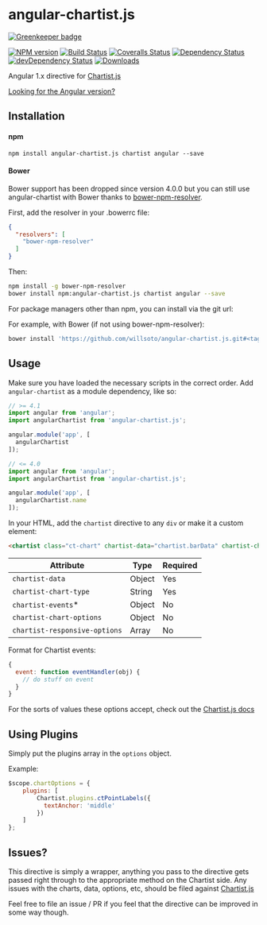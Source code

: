 # angular-chartist.js

[![Greenkeeper badge](https://badges.greenkeeper.io/willsoto/angular-chartist.js.svg)](https://greenkeeper.io/)

[![NPM version][npm-image]][npm-url]
[![Build Status][travis-image]][travis-url]
[![Coveralls Status][coveralls-image]][coveralls-url]
[![Dependency Status][depstat-image]][depstat-url]
[![devDependency Status][devstat-image]][devstat-url]
[![Downloads][download-badge]][npm-url]

Angular 1.x directive for [Chartist.js](http://gionkunz.github.io/chartist-js/)

[Looking for the Angular version?](https://github.com/willsoto/ng-chartist)

## Installation

#### npm

```
npm install angular-chartist.js chartist angular --save
```

#### Bower

Bower support has been dropped since version 4.0.0 but you can still use angular-chartist with Bower thanks to [bower-npm-resolver](https://www.npmjs.com/package/bower-npm-resolver).

First, add the resolver in your .bowerrc file:

```json
{
  "resolvers": [
    "bower-npm-resolver"
  ]
}
```

Then:

```sh
npm install -g bower-npm-resolver
bower install npm:angular-chartist.js chartist angular --save
```

For package managers other than npm, you can install via the git url:

For example, with Bower (if not using bower-npm-resolver):
```sh
bower install 'https://github.com/willsoto/angular-chartist.js.git#<tag>' --save
```

## Usage

Make sure you have loaded the necessary scripts in the correct order.
Add `angular-chartist` as a module dependency, like so:

```js
// >= 4.1
import angular from 'angular';
import angularChartist from 'angular-chartist.js';

angular.module('app', [
  angularChartist
]);
```

```js
// <= 4.0
import angular from 'angular';
import angularChartist from 'angular-chartist.js';

angular.module('app', [
  angularChartist.name
]);
```

In your HTML, add the `chartist` directive to any `div` or make it a custom element:

```html
<chartist class="ct-chart" chartist-data="chartist.barData" chartist-chart-type="Bar"></chartist>
```

| Attribute | Type | Required |
| ------------- | ------------- | ------------- |
| `chartist-data` | Object  | Yes |
| `chartist-chart-type` | String  | Yes |
| `chartist-events`* | Object  | No |
| `chartist-chart-options` | Object  | No |
| `chartist-responsive-options` | Array  | No |

Format for Chartist events:
```js
{
  event: function eventHandler(obj) {
    // do stuff on event
  }
}
```

For the sorts of values these options accept, check out the [Chartist.js docs](http://gionkunz.github.io/chartist-js/api-documentation.html)

## Using Plugins

Simply put the plugins array in the `options` object.

Example:

```js
$scope.chartOptions = {
    plugins: [
        Chartist.plugins.ctPointLabels({
          textAnchor: 'middle'
        })
    ]
};
```

## Issues?

This directive is simply a wrapper, anything you pass to the directive gets passed right through to the appropriate method
on the Chartist side. Any issues with the charts, data, options, etc, should be filed against [Chartist.js](https://github.com/gionkunz/chartist-js)

Feel free to file an issue / PR if you feel that the directive can be improved in some way though.

[npm-url]: https://npmjs.org/package/angular-chartist.js
[npm-image]: https://img.shields.io/npm/v/angular-chartist.js.svg?style=flat-square

[travis-url]: https://travis-ci.org/willsoto/angular-chartist.js
[travis-image]: https://img.shields.io/travis/willsoto/angular-chartist.js.svg?style=flat-square

[coveralls-url]: https://coveralls.io/r/willsoto/angular-chartist.js
[coveralls-image]: https://img.shields.io/coveralls/willsoto/angular-chartist.js.svg?style=flat-square

[depstat-url]: https://david-dm.org/willsoto/angular-chartist.js
[depstat-image]: https://david-dm.org/willsoto/angular-chartist.js.svg?style=flat-square

[devstat-url]: https://david-dm.org/willsoto/angular-chartist.js#info=devDependencies
[devstat-image]: https://david-dm.org/willsoto/angular-chartist.js/dev-status.svg

[download-badge]: http://img.shields.io/npm/dm/angular-chartist.js.svg?style=flat-square
